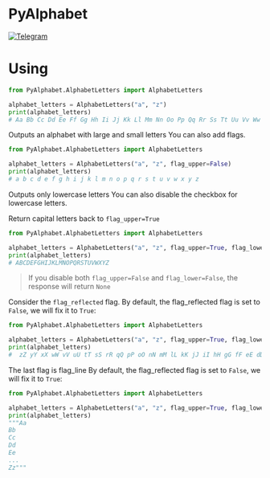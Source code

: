 # PyAlphabet
[![Telegram](https://img.shields.io/badge/telegram-channel-0088cc.svg)](https://t.me/ProgramsCreatorRu)

# Using

```python
from PyAlphabet.AlphabetLetters import AlphabetLetters

alphabet_letters = AlphabetLetters("a", "z")
print(alphabet_letters)
# Aa Bb Cc Dd Ee Ff Gg Hh Ii Jj Kk Ll Mm Nn Oo Pp Qq Rr Ss Tt Uu Vv Ww Xx Yy Zz
```
Outputs an alphabet with large and small letters
You can also add flags.


```python
from PyAlphabet.AlphabetLetters import AlphabetLetters

alphabet_letters = AlphabetLetters("a", "z", flag_upper=False)
print(alphabet_letters)
# a b c d e f g h i j k l m n o p q r s t u v w x y z
```
Outputs only lowercase letters
You can also disable the checkbox for lowercase letters.

Return capital letters back to `flag_upper=True`

```python
from PyAlphabet.AlphabetLetters import AlphabetLetters

alphabet_letters = AlphabetLetters("a", "z", flag_upper=True, flag_lower=False)
print(alphabet_letters)
# ABCDEFGHIJKLMNOPQRSTUVWXYZ
```

>If you disable both `flag_upper=False` and `flag_lower=False`, the response will return `None`

Consider the `flag_reflected` flag.
By default, the flag_reflected flag is set to `False`, we will fix it to `True`:

```python
from PyAlphabet.AlphabetLetters import AlphabetLetters

alphabet_letters = AlphabetLetters("a", "z", flag_upper=True, flag_lower=True, flag_reflected=True)
print(alphabet_letters)
#  zZ yY xX wW vV uU tT sS rR qQ pP oO nN mM lL kK jJ iI hH gG fF eE dD cC bB aA
```

The last flag is flag_line
By default, the flag_reflected flag is set to `False`, we will fix it to `True`:

```python
from PyAlphabet.AlphabetLetters import AlphabetLetters

alphabet_letters = AlphabetLetters("a", "z", flag_upper=True, flag_lower=True, flag_reflected=False, flag_line=True)
print(alphabet_letters)
"""Aa 
Bb
Cc
Dd
Ee
...
Zz"""
```
